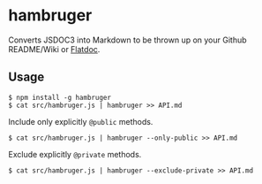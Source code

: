 hambruger
=====

Converts JSDOC3 into Markdown to be thrown up on your Github README/Wiki or [Flatdoc](http://ricostacruz.com/flatdoc/).

## Usage
```
$ npm install -g hambruger 
$ cat src/hambruger.js | hambruger >> API.md
```

Include only explicitly `@public` methods.

```
$ cat src/hambruger.js | hambruger --only-public >> API.md
```

Exclude explicitly `@private` methods.

```
$ cat src/hambruger.js | hambruger --exclude-private >> API.md
```
